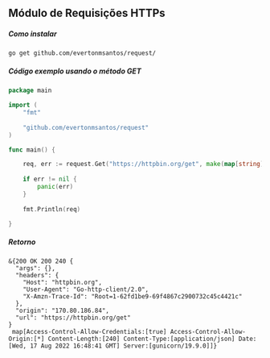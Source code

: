 ## Módulo de Requisições HTTPs

##### Como instalar

```
go get github.com/evertonmsantos/request/
```

##### Código exemplo usando o método GET

```go
package main

import (
    "fmt"
    
    "github.com/evertonmsantos/request"
)

func main() {

    req, err := request.Get("https://httpbin.org/get", make(map[string]string), false)
    
    if err != nil {
        panic(err)
    }
    
    fmt.Println(req)

}
```

##### Retorno

```
&{200 OK 200 240 {
  "args": {},
  "headers": {
    "Host": "httpbin.org",
    "User-Agent": "Go-http-client/2.0",
    "X-Amzn-Trace-Id": "Root=1-62fd1be9-69f4867c2900732c45c4421c"
  },
  "origin": "170.80.186.84",
  "url": "https://httpbin.org/get"
}
 map[Access-Control-Allow-Credentials:[true] Access-Control-Allow-Origin:[*] Content-Length:[240] Content-Type:[application/json] Date:[Wed, 17 Aug 2022 16:48:41 GMT] Server:[gunicorn/19.9.0]]}
```
